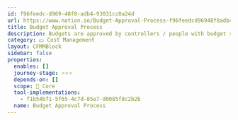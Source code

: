 ```yaml
---
id: f96feedc-d969-48f8-adb4-93031cc0a24d
url: https://www.notion.so/Budget-Approval-Process-f96feedcd96948f8adb493031cc0a24d
title: Budget Approval Process
description: Budgets are approved by controllers / people with budget responsibility
category: 💵 Cost Management
layout: CFMMBlock
sidebar: false
properties:
  enables: []
  journey-stage: ⭐️⭐️⭐️
  depends-on: []
  scope: 🏢 Core
  tool-implementations:
    - f1b54bf1-5f65-4c7d-85e7-d0085f8c2b2b
  name: Budget Approval Process
---
```


